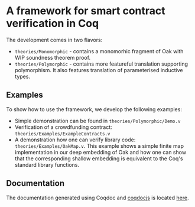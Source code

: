 # A framework for smart contract verification in Coq

The development comes in two flavors:

* `theories/Monomorphic` - contains a monomorhic fragment of Oak with WIP soundness theorem proof.
* `theories/Polymorphic` - contains more featureful translation supporting polymorphism. It also features translation of parameterised inductive types.

## Examples

To show how to use the framework, we develop the following examples:

* Simple demonstration can be found in `theories/Polymorphic/Demo.v`
* Verification of a crowdfunding contract: `theories/Examples/ExampleContracts.v`
* A demonstration how one can verify library code: `theories/Examples/OakMap.v`. This example shows a simple finite map implementation in our deep embedding of Oak and how one can show that the corresponding shallow embedding is equivalent to the Coq's standard library functions.

## Documentation

The documentation generated using Coqdoc and [coqdocjs](https://github.com/tebbi/coqdocjs) is located [here](https://annenkov.github.io/docs/toc.html).
